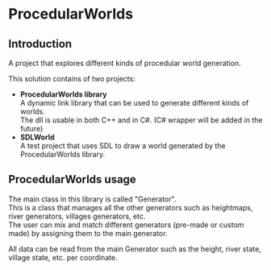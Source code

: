 # ProcedularWorlds
## Introduction
 A project that explores different kinds of procedular world generation.

 This solution contains of two projects:
 - **ProcedularWorlds library**  
    A dynamic link library that can be used to generate different kinds of worlds.  
    The dll is usable in both C++ and in C#. (C# wrapper will be added in the future)
 - **SDLWorld**  
    A test project that uses SDL to draw a world generated by the ProcedularWorlds library.

## ProcedularWorlds usage
The main class in this library is called "Generator".  
This is a class that manages all the other generators such as heightmaps, river generators, villages generators, etc.  
The user can mix and match different generators (pre-made or custom made) by assigning them to the main generator.  
  
All data can be read from the main Generator such as the height, river state, village state, etc. per coordinate.
